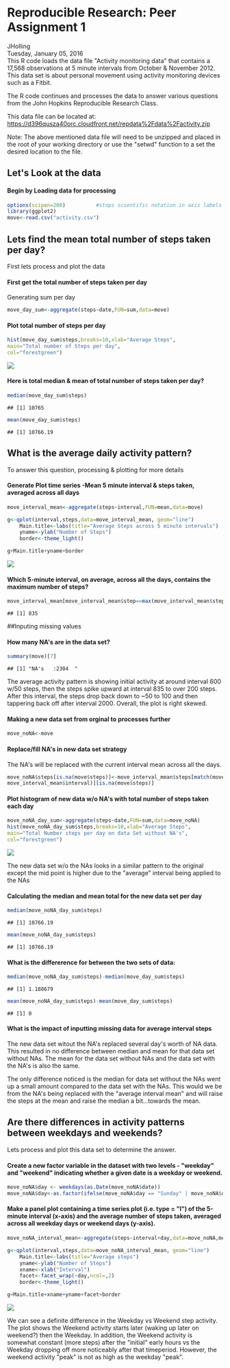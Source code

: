 # Reproducible Research: Peer Assignment 1
JHolling  
Tuesday, January 05, 2016  
This R code loads the data file "Activity monitoring data" that contains
a 17,568 observations at 5 minute intervals from October & November 2012.
This data set is about personal movement using activity monitoring 
devices such as a Fitbit.

The R code continues and processes the data to answer various questions
from the John Hopkins Reproducible Research Class.

This data file can be located at: 
<https://d396qusza40orc.cloudfront.net/repdata%2Fdata%2Factivity.zip>

Note: The above mentioned data file will need to be unzipped and placed
in the root of your working directory or use the "setwd" function to a 
set the desired location to the file. 

## Let's Look at the data
#### Begin by Loading data for processing

```r
options(scipen=200)          #stops scientific notation in axis labels
library(ggplot2)
move<-read.csv("activity.csv")
```

## Lets find the mean total number of steps taken per day?
First lets process and plot the data

#### First get the total number of steps taken per day
Generating sum per day

```r
move_day_sum<-aggregate(steps~date,FUN=sum,data=move)
```

#### Plot total number of steps per day

```r
hist(move_day_sum$steps,breaks=10,xlab="Average Steps",
main="Total number of Steps per day",
col="forestgreen")
```

![](PA1_template_files/figure-html/unnamed-chunk-3-1.png) 

#### Here is total median & mean of total number of steps taken per day?

```r
median(move_day_sum$steps)
```

```
## [1] 10765
```

```r
mean(move_day_sum$steps)
```

```
## [1] 10766.19
```
## What is the average daily activity pattern?
To answer this question, processing & plotting for more details 

#### Generate Plot time series -Mean 5 minute interval & steps taken, averaged across all days

```r
move_interval_mean<-aggregate(steps~interval,FUN=mean,data=move)

g<-qplot(interval,steps,data=move_interval_mean, geom="line")
    Main.title<-labs(title="Average Steps across 5 minute intervals")
    yname<-ylab("Number of Steps")
    border<-theme_light()

g+Main.title+yname+border
```

![](PA1_template_files/figure-html/unnamed-chunk-5-1.png) 

#### Which 5-minute interval, on average, across all the days, contains the maximum number of steps? 

```r
move_interval_mean[move_interval_mean$step==max(move_interval_mean$steps),1]
```

```
## [1] 835
```

##Inputing missing values

#### How many NA's are in the data set?

```r
summary(move)[7]
```

```
## [1] "NA's   :2304  "
```
The average activity pattern is showing initial activity at around interval
600 w/50 steps, then the steps spike upward at interval 835 to over 200 steps. After this
interval, the steps drop back down to ~50 to 100 and then tappering back off after
interval 2000. Overall, the plot is right skewed.


#### Making a new data set from orginal to processes further

```r
move_noNA<-move
```

#### Replace/fill NA's in new data set strategy
The NA's will be replaced with the current interval mean across all the days.

```r
move_noNA$steps[is.na(move$steps)]<-move_interval_mean$steps[match(move$interval,
move_interval_mean$interval)][is.na(move$steps)]
```
#### Plot histogram of new data w/o NA's with total number of steps taken each day

```r
move_noNA_day_sum<-aggregate(steps~date,FUN=sum,data=move_noNA)   
hist(move_noNA_day_sum$steps,breaks=10,xlab="Average Steps",
main="Total Number steps per day on data Set without NA's",
col="forestgreen")     
```

![](PA1_template_files/figure-html/unnamed-chunk-10-1.png) 

The new data set w/o the NAs looks in a similar pattern to the original except the mid point is higher due to the "average" interval being applied to the NAs

#### Calculating the median and mean total for the new data set per day

```r
median(move_noNA_day_sum$steps)    
```

```
## [1] 10766.19
```

```r
mean(move_noNA_day_sum$steps)
```

```
## [1] 10766.19
```
#### What is the differerence for between the two sets of data:

```r
median(move_noNA_day_sum$steps)-median(move_day_sum$steps)
```

```
## [1] 1.188679
```

```r
mean(move_noNA_day_sum$steps)-mean(move_day_sum$steps)
```

```
## [1] 0
```
#### What is the impact of inputting missing data for average interval steps
The new data set witout the NA's replaced several day's worth of NA data. This 
resulted in no difference between median and mean for that data set without NAs. 
The mean for the data set without NAs and the data set with the NA's is also the 
same. 

The only difference noticed is the median for data set without the NAs 
went up a small amount compared to the data set with the NAs. This would we
be from the NA's being replaced with the "average interval mean" and will 
raise the steps at the mean and raise the median a bit...towards the mean.

## Are there differences in activity patterns between weekdays and weekends?
Lets process and plot this data set to determine the answer.

#### Create a new factor variable in the dataset with two levels - "weekday" and "weekend" indicating whether a given date is a weekday or weekend.

```r
move_noNA$day <- weekdays(as.Date(move_noNA$date))  
move_noNA$day<-as.factor(ifelse(move_noNA$day == "Sunday" | move_noNA$day == "Saturday","Weekend", "Weekday"))
```
#### Make a panel plot containing a time series plot (i.e. type = "l") of the 5-minute interval (x-axis) and the average number of steps taken, averaged across all weekday days or weekend days (y-axis).


```r
move_noNA_interval_mean<-aggregate(steps~interval+day,data=move_noNA,mean)

g<-qplot(interval,steps,data=move_noNA_interval_mean, geom="line")
    Main.title<-labs(title="Average steps")
    yname<-ylab("Number of Steps")
    xname<-xlab("Interval")
    facet<-facet_wrap(~day,ncol=,2)
    border<-theme_light()

g+Main.title+xname+yname+facet+border
```

![](PA1_template_files/figure-html/unnamed-chunk-14-1.png) 


We can see a definite difference in the Weekday vs Weekend step activity. The plot shows
the Weekend activity starts later (waking up later on weekend?) then the Weekday. 
In addition, the Weekend activity is somewhat constant (more steps) after the
"initial" early hours vs the Weekday dropping off more noticeably after that 
timeperiod. However, the weekend activity "peak" is not as high as the weekday 
"peak".
